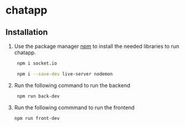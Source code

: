 # chatapp


## Installation

 1. Use the package manager [npm](https://www.npmjs.com) to install the
    needed libraries to run chatapp.
    
    ```bash
     npm i socket.io 
     ```
    
    ```bash
     npm i --save-dev live-server nodemon 
     ```
2.  Run the following command to run the backend
	```bash
	 npm run back-dev
	 ```
3. Run the following commmand to run the frontend
	```bash
	npm run front-dev
	```
